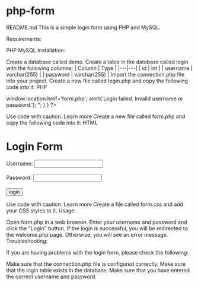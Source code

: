 # php-form

README.md
This is a simple login form using PHP and MySQL.

Requirements:

PHP
MySQL
Installation:

Create a database called demo.
Create a table in the database called login with the following columns:
| Column | Type |
|---|---|
| id | int |
| username | varchar(255) |
| password | varchar(255) |
Import the connection.php file into your project.
Create a new file called login.php and copy the following code into it:
PHP
<?php
include("connection.php");

if(isset($post['submit'])){
  $username = $_POST['user'];
  $password = $_POST['pass'];

  $sql = "select * from login where username='$username' and password='$password';";
  $result = mysqli_query($conn, $sql);
  $row = mysqli_fetch_array($result, MYSQLI_ASSOC);
  $count = mysqli_num_rows($result);

  if($count == 1){
    header("Location:welcome.php");
  } else{
    echo "<script>
      window.location.href='form.php';
      alert('Login failed. Invalid username or password.');
    </script>";
  }
}
?>
Use code with caution. Learn more
Create a new file called form.php and copy the following code into it:
HTML
<!DOCTYPE html>
<html lang="en">
<head>
  <meta charset="UTF-8">
  <meta http-eqiv="x-UA-compatiable" content="IE=edge">
  <meta name="viewport" content="width=device-width, initial-scale=1.0">
  <title>Document</title>
  <link rel="Stylesheet" type="text/css" href="form.css">
</head>
<body>
  <div id="form">
    <h1> Login Form </h1>
    <form name="form" action="login.php" onsubmit="return isValid()" method="POST">
      <label>Username:</label>
      <input type="text" id="user" name="user"><br></br>
      <label>Password:</label>
      <input type="password" id="pass" name="pass"></br></br>
      <input type="submit" id="btn" value="login" name="Submit">
    </Form>
  </div>
  <script>
    function isValid(){
      var user = document.form.user.value;
      var pass = document.form.pass.value;

      if(user.length == "" && pass.length == ""){
        alert("Username and password field is empty!!!");
        return false;
      }

      if(user.length == ""){
        alert("Username is empty!!!");
        return false;
      }

      if(pass.length == ""){
        alert("Password is empty!!!");
        return false;
      }
    }
  </script>

</body>
</html>
Use code with caution. Learn more
Create a file called form.css and add your CSS styles to it.
Usage:

Open form.php in a web browser.
Enter your username and password and click the "Login" button.
If the login is successful, you will be redirected to the welcome.php page. Otherwise, you will see an error message.
Troubleshooting:

If you are having problems with the login form, please check the following:

Make sure that the connection.php file is configured correctly.
Make sure that the login table exists in the database.
Make sure that you have entered the correct username and password.
